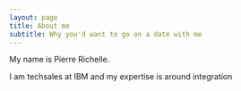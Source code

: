 ```yaml
---
layout: page
title: About me
subtitle: Why you'd want to go on a date with me
---
```


My name is Pierre Richelle. 

I am techsales at IBM and my expertise is around integration
